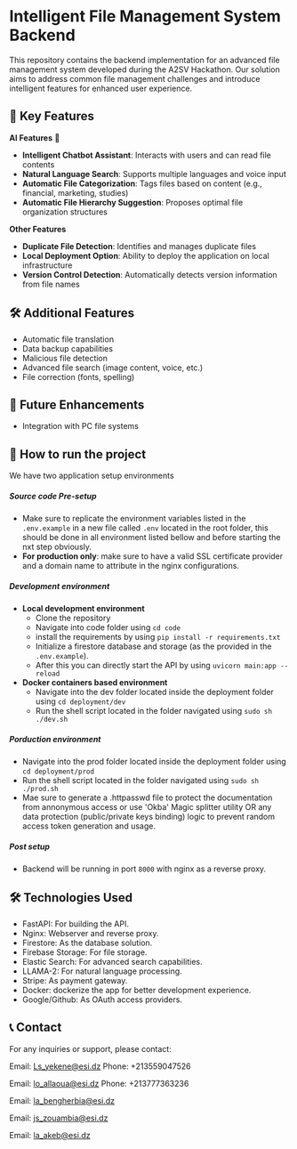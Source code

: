 # Intelligent File Management System Backend

This repository contains the backend implementation for an advanced file management system developed during the A2SV Hackathon. Our solution aims to address common file management challenges and introduce intelligent features for enhanced user experience.

## 🚀 Key Features


**AI Features** 🤖
- **Intelligent Chatbot Assistant**: Interacts with users and can read file contents
- **Natural Language Search**: Supports multiple languages and voice input
- **Automatic File Categorization**: Tags files based on content (e.g., financial, marketing, studies)
- **Automatic File Hierarchy Suggestion**: Proposes optimal file organization structures
  
**Other Features**
- **Duplicate File Detection**: Identifies and manages duplicate files
- **Local Deployment Option**: Ability to deploy the application on local infrastructure
- **Version Control Detection**: Automatically detects version information from file names

## 🛠️ Additional Features

- Automatic file translation
- Data backup capabilities
- Malicious file detection
- Advanced file search (image content, voice, etc.)
- File correction (fonts, spelling)

## 🔮 Future Enhancements

- Integration with PC file systems

## 🚀 How to run the project

We have two application setup environments

##### Source code Pre-setup
- Make sure to replicate the environment variables listed in the `.env.example` in a new file called `.env` located in the root folder, this should be done in all environment listed bellow and before starting the nxt step obviously.
- **For production only**: make sure to have a valid SSL certificate provider and a domain name to attribute in the nginx configurations.

##### Development environment
- **Local development environment**
    - Clone the repository
    - Navigate into code folder using ```cd code```
    - install the requirements by using `pip install -r requirements.txt`
    - Initialize a firestore database and storage (as the provided in the `.env.example`).
    - After this you can directly start the API by using `uvicorn main:app --reload`
- **Docker containers based environment**
    - Navigate into the dev folder located inside the deployment folder using ```cd deployment/dev```
    - Run the shell script located in the folder navigated using `sudo sh ./dev.sh`
##### Porduction environment
- Navigate into the prod folder located inside the deployment folder using ```cd deployment/prod```
- Run the shell script located in the folder navigated using `sudo sh ./prod.sh`
- Mae sure to generate a .httpasswd file to protect the documentation from annonymous access or use 'Okba' Magic splitter utility OR any data protection (public/private keys binding) logic to prevent random access token generation and usage.

##### Post setup
- Backend will be running in port `8000` with nginx as a reverse proxy.


## 🛠️ Technologies Used

- FastAPI: For building the API.
- Nginx: Webserver and reverse proxy.
- Firestore: As the database solution.
- Firebase Storage: For file storage.
- Elastic Search: For advanced search capabilities.
- LLAMA-2: For natural language processing.
- Stripe: As payment gateway.
- Docker: dockerize the app for better development experience.
- Google/Github: As OAuth access providers.

## 📞 Contact
For any inquiries or support, please contact:

Email: Ls_yekene@esi.dz
Phone: +213559047526

Email: lo_allaoua@esi.dz
Phone: +213777363236

Email: la_bengherbia@esi.dz

Email: js_zouambia@esi.dz

Email: la_akeb@esi.dz
